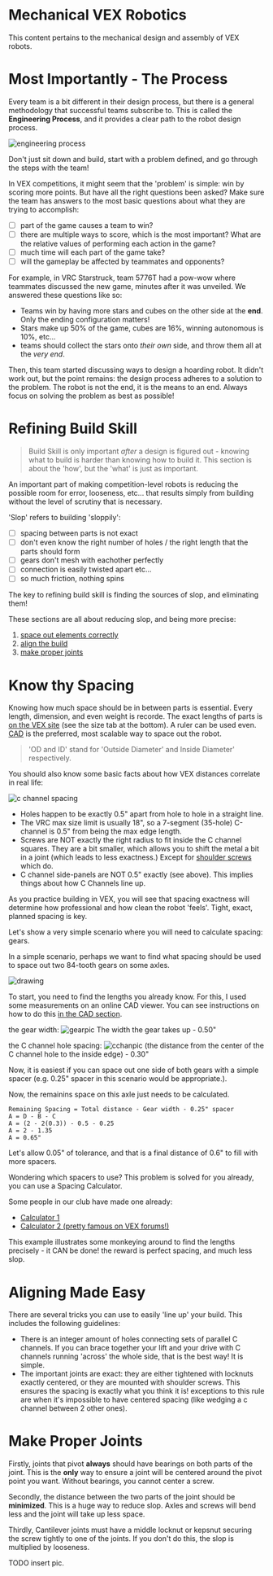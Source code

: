 # Mechanical VEX Robotics

This content pertains to the mechanical design and assembly of VEX robots.

# Most Importantly - The Process

Every team is a bit different in their design process, but there is a general methodology that successful teams subscribe to. This is called the **Engineering Process**, and it provides a clear path to the robot design process.

![engineering process](_media/engineering-process.png)

Don't just sit down and build, start with a problem defined, and go through the steps with the team!

In VEX competitions, it might seem that the 'problem' is simple: win by scoring more points. But have all the right questions been asked? Make sure the team has answers to the most basic questions about what they are trying to accomplish:
* [ ] part of the game causes a team to win?
* [ ] there are multiple ways to score, which is the most important? What are the relative values of performing each action in the game?
* [ ] much time will each part of the game take?
* [ ] will the gameplay be affected by teammates and opponents?

For example, in VRC Starstruck, team 5776T had a pow-wow where teammates discussed the new game, minutes after it was unveiled. We answered these questions like so:
- Teams win by having more stars and cubes on the other side at the **end**. Only the ending configuration matters!
- Stars make up 50% of the game, cubes are 16%, winning autonomous is 10%, etc...
- teams should collect the stars onto *their own* side, and throw them all at the *very end*.

Then, this team started discussing ways to design a hoarding robot. It didn't work out, but the point remains: the design process adheres to a solution to the problem. The robot is not the end, it is the means to an end. Always focus on solving the problem as best as possible!


# Refining Build Skill

> Build Skill is only important *after* a design is figured out - knowing what to build is harder than knowing how to build it. This section is about the 'how', but the 'what' is just as important.

An important part of making competition-level robots is reducing the possible room for error, looseness, etc... that results simply from building without the level of scrutiny that is necessary.

'Slop' refers to building 'sloppily':
* [ ] spacing between parts is not exact
* [ ] don't even know the right number of holes / the right length that the parts should form 
* [ ] gears don't mesh with eachother perfectly
* [ ] connection is easily twisted apart
etc...
* [ ] so much friction, nothing spins

The key to refining build skill is finding the sources of slop, and eliminating them!

These sections are all about reducing slop, and being more precise:
1. [space out elements correctly](mech?id=know-thy-spacing)
2. [align the build](mech?id=aligning-made-easy)
3. [make proper joints](mech?id=make-proper-joints)

# Know thy Spacing

Knowing how much space should be in between parts is essential. Every length, dimension, and even weight is recorde. The exact lengths of parts is [on the VEX site](https://www.vexrobotics.com/shafts-and-hardware.html) (see the size tab at the bottom). A ruler can be used even. [CAD](cad.md) is the preferred, most scalable way to space out the robot.

> 'OD and ID' stand for 'Outside Diameter' and Inside Diameter' respectively.

You should also know some basic facts about how VEX distances correlate in real life:

![c channel spacing](_media/c-chan-spacing.jpg)

- Holes happen to be exactly 0.5" apart from hole to hole in a straight line.
- The VRC max size limit is usually 18", so a 7-segment (35-hole) C-channel is 0.5" from being the max edge length.
- Screws are NOT exactly the right radius to fit inside the C channel squares. They are a bit smaller, which allows you to shift the metal a bit in a joint (which leads to less exactness.) Except for [shoulder screws](https://www.vexrobotics.com/all-screws.html) which do.
- C channel side-panels are NOT 0.5" exactly (see above). This implies things about how C Channels line up.

As you practice building in VEX, you will see that spacing exactness will determine how professional and how clean the robot 'feels'. Tight, exact, planned spacing is key.

Let's show a very simple scenario where you will need to calculate spacing: gears.

In a simple scenario, perhaps we want  to find what spacing should be used to space out two 84-tooth gears on some axles.

![drawing](_media/cchandrawing.jpg)

To start, you need to find the lengths you already know. For this, I used some measurements on an online CAD viewer. You can see instructions on how to do this [in the CAD section](cad.md).

the gear width:
![gearpic](_media/gearview.png)
The width the gear takes up - 0.50"

the C channel hole spacing: 
![cchanpic](_media/c-channel-dimension.PNG)
(the distance from the center of the C channel hole to the inside edge) - 0.30"

Now, it is easiest if you can space out one side of both gears with a simple spacer (e.g. 0.25" spacer in this scenario would be appropriate.).

Now, the remainins space on this axle just needs to be calculated. 

```
Remaining Spacing = Total distance - Gear width - 0.25" spacer
A = D - B - C
A = (2 - 2(0.3)) - 0.5 - 0.25
A = 2 - 1.35
A = 0.65"
```

Let's allow 0.05" of tolerance, and that is a final distance of 0.6"
to fill with more spacers.

Wondering which spacers to use? This problem is solved for you already, you can use a Spacing Calculator.

Some people in our club have made one already:
- [Calculator 1](https://canyonturtle.github.io/spacing-calc)
- [Calculator 2 (pretty famous on VEX forums!)](http://www.dvhsrobotics.com/spacing-calculator.html)

This example illustrates some monkeying around to find the lengths precisely - it CAN be done! the reward is perfect spacing, and much less slop.

# Aligning Made Easy

There are several tricks you can use to easily 'line up' your build. 
This includes the following guidelines:
- There is an integer amount of holes connecting sets of parallel C channels. If you can brace together your lift and your drive with C channels running 'across' the whole side, that is the best way! It is simple.
- The important joints are exact: they are either tightened with locknuts exactly centered, or they are mounted with shoulder screws. This ensures the spacing is exactly what you think it is! exceptions to this rule are when it's impossible to have centered spacing (like wedging a c channel between 2 other ones).

# Make Proper Joints

Firstly, joints that pivot **always** should have bearings on both parts of the joint. This is the **only** way to ensure a joint will be centered around the pivot point you want. Without bearings, you cannot center a screw.

Secondly, the distance between the two parts of the joint should be **minimized**. This is a huge way to reduce slop. Axles and screws will bend less and the joint will take up less space.

Thirdly, Cantilever joints must have a middle locknut or kepsnut securing the screw tightly to one of the joints. If you don't do this, the slop is multiplied by looseness.

TODO insert pic.